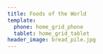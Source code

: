 ```yaml
---
title: Foods of the World
template:
  phone: home_grid_phone
  tablet: home_grid_tablet
header_image: bread_pile.jpg
---
```

